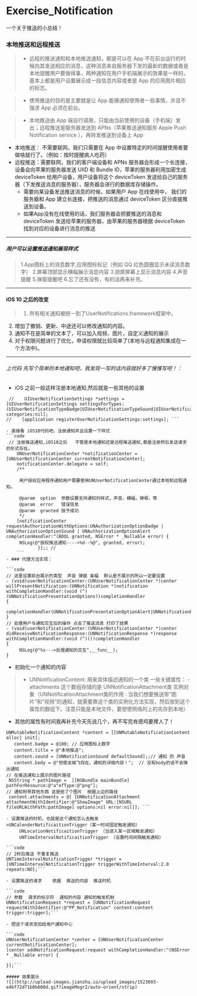 # Exercise_Notification
一个关于推送的小总结！
### 本地推送和远程推送
>  - 远程的推送通知和本地推送通知，都是可以在 App 不在前台运行的时候向其发送相应的消息，这种消息来自服务器下发的最新的数据或者是本地提醒用户要做得事，两种通知在用户手机端展示的效果是一样的，基本上都是用户设置展示成一段信息内容或者是 App 的应用图片相应的标志。
 
>-  使用推送的目的是主要就是让 App 能够通知使用者一些事情，并且不强求 App 必须在前台。


> -  本地推送由 App 端自行调用，只能由当前使用的设备（手机端）发出；远程推送是服务器发送到 APNs（苹果推送通知服务 Apple Push Notification service ），再转发推送到设备上 App
 - 本地推送： 不需要联网，我们只需要在 App 中设置特定的时间提醒使用者要做啥就行了。（例如：按时提醒病人吃药）
 - 远程推送：需要联网，我们的客户端设备和 APNs 服务器会形成一个长连接，设备会向苹果的服务器发送 UIID 和 Bundle ID，苹果的服务器利用加密生成 deviceToken 给用户设备，用户设备将这个 deviceToken 发送给自己的服务器（下发推送消息的服务器），服务器会进行的数据库存储操作。
     -  需要向某设备发送推送消息的时候，如果用户 App 在线使用中， 我们的服务器和 App 建立长连接，把推送的消息通过 deviceToken 区分直接推送到设备。
    - 如果App没有在线使用的话，我们服务器会把要推送的消息和 deviceToken 发送给苹果的服务器，由苹果的服务器根据 deviceToken 找到对应的设备进行消息的推送

------
##### 用户可以设置推送通知展现样式
> 1.App图标上的消息数字,应用图标标记（例如 QQ 红色圆圈显示未读消息数字）
2.屏幕顶部显示横幅展示消息内容
3.锁屏屏幕上显示消息内容
4.声音提醒
5.弹窗提醒吧
6.忘了还有没有，有的话再来补充。

--------
#### iOS 10 之后的改变 
>1. 所有相关通知被统一到了UserNotifications.framework框架中。
2. 增加了撤销、更新、中途还可以修改通知的内容。
3. 通知不在是简单的文本了，可以加入视频、图片，自定义通知的展示
4. 对于权限问题进行了优化，申请权限就比较简单了(本地与远程通知集成在一个方法中)。

-------
###### 上代码 先写个简单的本地通知吧，我发现一写的话内容就好多了慢慢写吧！：
- iOS 之前一般这样注册本地通知,然后就是一些其他的设置
```code 
 //    UIUserNotificationSettings *settings = [UIUserNotificationSettings settingsForTypes:(UIUserNotificationTypeBadge|UIUserNotificationTypeSound|UIUserNotificationTypeAlert) categories:nil];
//    [application registerUserNotificationSettings:settings]; ```

- 直接看 iOS10代码吧，注册通知并且设置一下样式
```code
 // 注册推送通知,iOS10之后   不管是本地通知还是远程推送通知,都是注册然后发送请求的形式存在。
    UNUserNotificationCenter *notificationCenter = [UNUserNotificationCenter currentNotificationCenter];
    notificationCenter.delegate = self;
    /**
     
     用户授权应用程序通知用户需要使用UNUserNotificationCenter通过本地和远程通知。

     @param  option  参数设置支持通知的样式，声音，横幅，弹框，等
     @param  error   错误信息
     @param  granted 授予成功
     */
    [notificationCenter requestAuthorizationWithOptions:UNAuthorizationOptionBadge | UNAuthorizationOptionSound | UNAuthorizationOptionAlert completionHandler:^(BOOL granted, NSError * _Nullable error) {
     NSLog(@"授权推送通知---->%d--%@", granted, error);
            }];; //
    ```
- ### 代理方法实现：

```code 
// 这里设置前台展示的类型  声音 弹窗 条幅  默认是不展示的所以一定要设置
- (void)userNotificationCenter:(UNUserNotificationCenter *)center willPresentNotification:(UNNotification *)notification withCompletionHandler:(void (^)(UNNotificationPresentationOptions))completionHandler
{
    completionHandler(UNNotificationPresentationOptionAlert|UNNotificationPresentationOptionBadge|UNNotificationPresentationOptionSound);
}
// 处理用户与通知交互后的操作 点击了推送消息 打印了结果
- (void)userNotificationCenter:(UNUserNotificationCenter *)center didReceiveNotificationResponse:(UNNotificationResponse *)response withCompletionHandler:(void (^)())completionHandler
{
     NSLog(@"%s--->处理通知的交互",__func__);
}
```



- 初始化一个通知的内容
> - UNNotificationContent: 用来具体描述通知的一个类
     一些关键属性：
    -  attachments    这个数组存储的是 UNNotificationAttachment类 实例对象（UNNotificationAttachment类的作用 : 当我们想要推送带“图片”和”视频“的通知，就需要靠这个类的实例化方法实现，然后放到这个属性的数组下。注意只能是本地文件，要想使网络的上的先存到本地）
   - 其他的属性有时间我再补充今天先说几个，再不写完肯德鸡要撵人了！

```code 
UNMutableNotificationContent *content = [[UNMutableNotificationContent alloc] init];
   content.badge = @100; // 应用图标上数字
   content.title = @"本地推送";
   content.sound = [UNNotificationSound defaultSound];;// 通知 的 声音
   content.body = @"但使龙城飞将在，通知的详细内容！";  // 没有body的话不会弹出通知
// 在推送通知上展示的图片路径
 NSString * pathImage =  [[NSBundle mainBundle] pathForResource:@"a"ofType:@"png"];
// 通知附带其他东西 这是给了个图片  根据上边的路径
 content.attachments = @[ [UNNotificationAttachment attachmentWithIdentifier:@"ShowImage" URL:[NSURL fileURLWithPath:pathImage] options:nil error:nil]]; ```

- 设置推送的时机，也就是这个通知怎么去触发
>UNCalenderNotificaitionTrigger（某一时间固定触发通知）
     UNLocationNotificaitionTrigger （当进入某一区域触发通知）
     UNTimeIntervalNotificaitionTrigger （设置时间间隔触发通知）

```code 
// 2秒后推送 不重复推送
UNTimeIntervalNotificationTrigger *trigger = [UNTimeIntervalNotificationTrigger triggerWithTimeInterval:2.0 repeats:NO];```

- 设置推送的请求    依据  推送的内容  推送时机

```code 
// 参数  请求的标示符  通知的内容 通知的触发机制
UNNotificationRequest *request = [UNNotificationRequest requestWithIdentifier:@"PP_Notification" content:content trigger:trigger];```

- 把这个请求添加给用户通知中心

```code
UNUserNotificationCenter *center = [UNUserNotificationCenter currentNotificationCenter];
[center addNotificationRequest:request withCompletionHandler:^(NSError * _Nullable error) {
    
}];```

##### 效果展示
![](http://upload-images.jianshu.io/upload_images/1523603-e4bf72d71b0b600d.gif?imageMogr2/auto-orient/strip)
